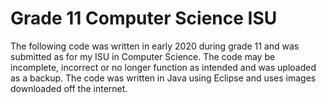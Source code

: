 # Grade 11  Computer Science ISU 
The following code was written in early 2020 during grade 11 and was submitted as for my ISU in Computer Science. The code may be incomplete, incorrect or no longer function as intended and was uploaded as a backup. The code was written in Java using Eclipse and uses images downloaded off the internet.
